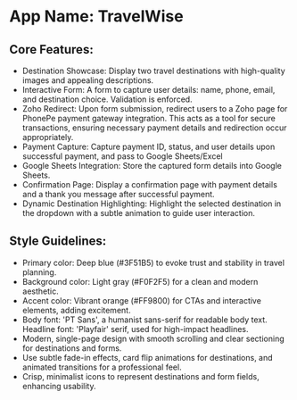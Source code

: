 # **App Name**: TravelWise

## Core Features:

- Destination Showcase: Display two travel destinations with high-quality images and appealing descriptions.
- Interactive Form: A form to capture user details: name, phone, email, and destination choice. Validation is enforced.
- Zoho Redirect: Upon form submission, redirect users to a Zoho page for PhonePe payment gateway integration. This acts as a tool for secure transactions, ensuring necessary payment details and redirection occur appropriately.
- Payment Capture: Capture payment ID, status, and user details upon successful payment, and pass to Google Sheets/Excel
- Google Sheets Integration: Store the captured form details into Google Sheets.
- Confirmation Page: Display a confirmation page with payment details and a thank you message after successful payment.
- Dynamic Destination Highlighting: Highlight the selected destination in the dropdown with a subtle animation to guide user interaction.

## Style Guidelines:

- Primary color: Deep blue (#3F51B5) to evoke trust and stability in travel planning.
- Background color: Light gray (#F0F2F5) for a clean and modern aesthetic.
- Accent color: Vibrant orange (#FF9800) for CTAs and interactive elements, adding excitement.
- Body font: 'PT Sans', a humanist sans-serif for readable body text. Headline font: 'Playfair' serif, used for high-impact headlines.
- Modern, single-page design with smooth scrolling and clear sectioning for destinations and forms.
- Use subtle fade-in effects, card flip animations for destinations, and animated transitions for a professional feel.
- Crisp, minimalist icons to represent destinations and form fields, enhancing usability.